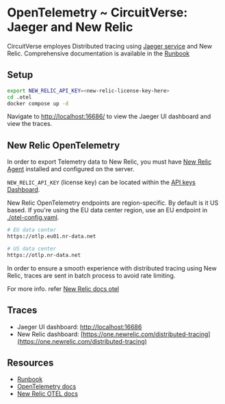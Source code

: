 # OpenTelemetry ~ CircuitVerse: Jaeger and New Relic

CircuitVerse employes Distributed tracing using [Jaeger service](https://www.jaegertracing.io/) and New Relic. Comprehensive documentation is available in the [Runbook](https://github.com/CircuitVerse/infra/tree/main/runbooks/docs/opentelemetry)

## Setup

```bash
export NEW_RELIC_API_KEY=<new-relic-license-key-here>
cd .otel
docker compose up -d
```

Navigate to [http://localhost:16686/](http://localhost:16686/) to view the Jaeger UI dashboard and view the traces.

## New Relic OpenTelemetry

In order to export Telemetry data to New Relic, you must have [New Relic Agent](https://docs.newrelic.com/docs/infrastructure/install-infrastructure-agent/get-started/install-infrastructure-agent/) installed and configured on the server.

`NEW_RELIC_API_KEY` (license key) can be located within the [API keys Dashboard](https://one.newrelic.com/launcher/api-keys-ui.api-keys-launcher).

New Relic OpenTelemetry endpoints are region-specific. By default is it US based. If you're using the EU data center region, use an EU endpoint in [./otel-config.yaml](./otel-config.yaml).

```bash
# EU data center
https://otlp.eu01.nr-data.net

# US data center
https://otlp.nr-data.net
```

In order to ensure a smooth experience with distributed tracing using New Relic, traces are sent in batch process to avoid rate limiting.

For more info. refer [New Relic docs otel](https://docs.newrelic.com/docs/more-integrations/open-source-telemetry-integrations/opentelemetry/best-practices/opentelemetry-best-practices-overview/)

## Traces

- Jaeger UI dashboard: [http://localhost:16686](http://localhost:16686)
- New Relic dashboard: [https://one.newrelic.com/distributed-tracing](https://one.newrelic.com/distributed-tracing)

## Resources

- [Runbook](https://github.com/CircuitVerse/infra/tree/main/runbooks/docs/opentelemetry)
- [OpenTelemetry docs](https://opentelemetry.io/docs/)
- [New Relic OTEL docs](https://docs.newrelic.com/docs/more-integrations/open-source-telemetry-integrations/opentelemetry/get-started/opentelemetry-set-up-your-app/)

